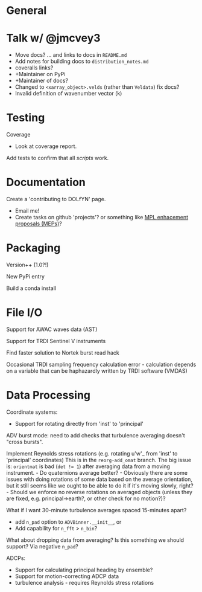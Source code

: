 General
=======

Talk w/ @jmcvey3
======
- Move docs? ... and links to docs in `README.md`
- Add notes for building docs to `distribution_notes.md`
- coveralls links?
- +Maintainer on PyPi
- +Maintainer of docs?
- Changed to `<xarray_object>.velds` (rather than `Veldata`) fix docs?
- Invalid definition of wavenumber vector (k)


Testing
=======

Coverage
- Look at coverage report.

Add tests to confirm that all *scripts* work.


Documentation
=============

Create a 'contributing to DOLfYN' page.
- Email me!
- Create tasks on github 'projects'? or something like [MPL enhacement proposals (MEPs)](https://matplotlib.org/devel/MEP/index.html)?


Packaging
=========

Version++ (1.0?!)

New PyPi entry

Build a conda install


File I/O
========

Support for AWAC waves data (AST)

Support for TRDI Sentinel V instruments

Find faster solution to Nortek burst read hack

Occasional TRDI sampling frequency calculation error - calculation depends on a variable that can be haphazardly written by TRDI software (VMDAS)


Data Processing
===============

Coordinate systems:
- Support for rotating directly from 'inst' to 'principal'

ADV burst mode: need to add checks that turbulence averaging doesn't "cross bursts".

Implement Reynolds stress rotations (e.g. rotating u'w'_ from 'inst' to 'principal' coordinates)
      This is in the `reorg-add_omat` branch. The big issue is: `orientmat` is bad (`det != 1`) after averaging data from a moving instrument.
    - Do quaternions average better?
    - Obviously there are some issues with doing rotations of some data based on the average orientation, but it still seems like we ought to be able to do it if it's moving slowly, right?
    - Should we enforce no reverse rotations on averaged objects (unless they are fixed, e.g. principal->earth?, or other check for no motion?)?

What if I want 30-minute turbulence averages spaced 15-minutes apart?
  - add `n_pad` option to `ADVBinner.__init__`, or
  - Add capability for `n_fft` > `n_bin`?

What about dropping data from averaging? Is this something we should support? Via negative `n_pad`?

ADCPs:
  - Support for calculating principal heading by ensemble?
  - Support for motion-correcting ADCP data
  - turbulence analysis - requires Reynolds stress rotations

